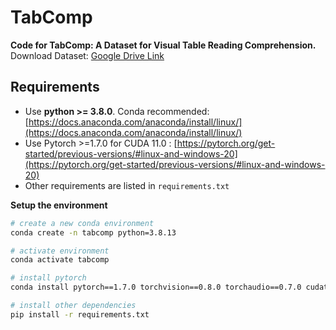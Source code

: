# TabComp

**Code for TabComp: A Dataset for Visual Table Reading Comprehension.**
Download Dataset: [Google Drive Link](https://drive.google.com/drive/folders/1qw1pa-9ggAlN05ko4MfnKJ4_BZZXo5tz)

## Requirements
- Use **python >= 3.8.0**. Conda recommended: [https://docs.anaconda.com/anaconda/install/linux/](https://docs.anaconda.com/anaconda/install/linux/)
- Use Pytorch >=1.7.0 for CUDA 11.0 : [https://pytorch.org/get-started/previous-versions/#linux-and-windows-20](https://pytorch.org/get-started/previous-versions/#linux-and-windows-20)
- Other requirements are listed in `requirements.txt`

**Setup the environment**
```bash
# create a new conda environment
conda create -n tabcomp python=3.8.13

# activate environment
conda activate tabcomp

# install pytorch
conda install pytorch==1.7.0 torchvision==0.8.0 torchaudio==0.7.0 cudatoolkit=11.0 -c pytorch

# install other dependencies
pip install -r requirements.txt
```
